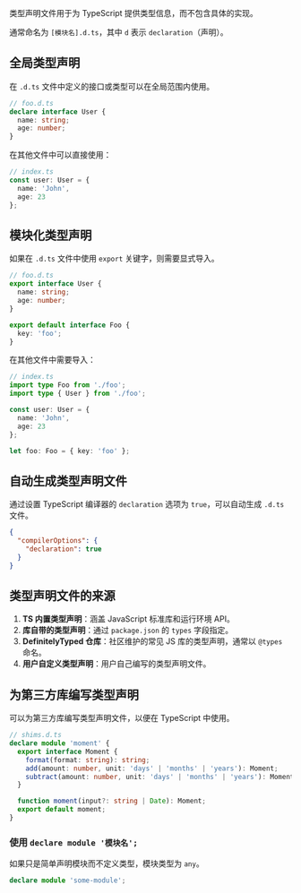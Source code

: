 类型声明文件用于为 TypeScript 提供类型信息，而不包含具体的实现。

通常命名为 `[模块名].d.ts`，其中 `d` 表示 `declaration`（声明）。



## 全局类型声明

在 `.d.ts` 文件中定义的接口或类型可以在全局范围内使用。

```typescript
// foo.d.ts
declare interface User {
  name: string;
  age: number;
}
```

在其他文件中可以直接使用：

```typescript
// index.ts
const user: User = {
  name: 'John',
  age: 23
};
```



## 模块化类型声明

如果在 `.d.ts` 文件中使用 `export` 关键字，则需要显式导入。

```typescript
// foo.d.ts
export interface User {
  name: string;
  age: number;
}

export default interface Foo {
  key: 'foo';
}
```

在其他文件中需要导入：

```typescript
// index.ts
import type Foo from './foo';
import type { User } from './foo';

const user: User = {
  name: 'John',
  age: 23
};

let foo: Foo = { key: 'foo' };
```



## 自动生成类型声明文件

通过设置 TypeScript 编译器的 `declaration` 选项为 `true`，可以自动生成 `.d.ts` 文件。

```json
{
  "compilerOptions": {
    "declaration": true
  }
}
```



## 类型声明文件的来源

1. **TS 内置类型声明**：涵盖 JavaScript 标准库和运行环境 API。
2. **库自带的类型声明**：通过 `package.json` 的 `types` 字段指定。
3. **DefinitelyTyped 仓库**：社区维护的常见 JS 库的类型声明，通常以 `@types` 命名。
4. **用户自定义类型声明**：用户自己编写的类型声明文件。



## 为第三方库编写类型声明

可以为第三方库编写类型声明文件，以便在 TypeScript 中使用。

```typescript
// shims.d.ts
declare module 'moment' {
  export interface Moment {
    format(format: string): string;
    add(amount: number, unit: 'days' | 'months' | 'years'): Moment;
    subtract(amount: number, unit: 'days' | 'months' | 'years'): Moment;
  }

  function moment(input?: string | Date): Moment;
  export default moment;
}
```



### 使用 `declare module '模块名';`

如果只是简单声明模块而不定义类型，模块类型为 `any`。

```typescript
declare module 'some-module';
```

